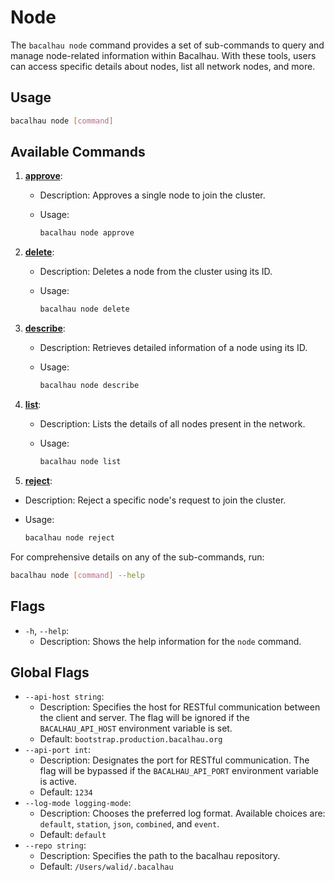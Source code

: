 # Node

The `bacalhau node` command provides a set of sub-commands to query and manage node-related information within Bacalhau. With these tools, users can access specific details about nodes, list all network nodes, and more.

## Usage

```bash
bacalhau node [command]
```

## Available Commands

1. [**approve**](approve.md):

   - Description: Approves a single node to join the cluster.
   - Usage:

     ```bash
     bacalhau node approve
     ```

2. [**delete**](delete.md):

   - Description: Deletes a node from the cluster using its ID.
   - Usage:

     ```bash
     bacalhau node delete
     ```

3. [**describe**](describe.md):

   - Description: Retrieves detailed information of a node using its ID.
   - Usage:

     ```bash
     bacalhau node describe
     ```

4. [**list**](list.md):

   - Description: Lists the details of all nodes present in the network.
   - Usage:

     ```bash
     bacalhau node list
     ```

5. [**reject**](reject.md):

- Description: Reject a specific node's request to join the cluster.
- Usage:

  ```bash
  bacalhau node reject
  ```

For comprehensive details on any of the sub-commands, run:

```bash
bacalhau node [command] --help
```

## Flags

- `-h`, `--help`:
  - Description: Shows the help information for the `node` command.

## Global Flags

- `--api-host string`:
  - Description: Specifies the host for RESTful communication between the client and server. The flag will be ignored if the `BACALHAU_API_HOST` environment variable is set.
  - Default: `bootstrap.production.bacalhau.org`
- `--api-port int`:
  - Description: Designates the port for RESTful communication. The flag will be bypassed if the `BACALHAU_API_PORT` environment variable is active.
  - Default: `1234`
- `--log-mode logging-mode`:
  - Description: Chooses the preferred log format. Available choices are: `default`, `station`, `json`, `combined`, and `event`.
  - Default: `default`
- `--repo string`:
  - Description: Specifies the path to the bacalhau repository.
  - Default: `/Users/walid/.bacalhau`
